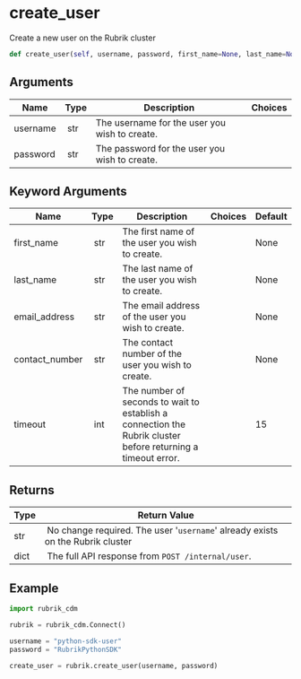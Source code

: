 # create_user

Create a new user on the Rubrik cluster

```py
def create_user(self, username, password, first_name=None, last_name=None, email_address=None, contact_number=None, timeout=15):
```

## Arguments

| Name        | Type | Description                                                                 | Choices |
|-------------|------|-----------------------------------------------------------------------------|---------|
| username  | str | The username for the user you wish to create. |  |
| password  | str | The password for the user you wish to create. |  |

## Keyword Arguments

| Name        | Type | Description                                                                 | Choices | Default |
|-------------|------|-----------------------------------------------------------------------------|---------|---------|
| first_name  | str | The first name of the user you wish to create.  |  | None |
| last_name  | str | The last name of the user you wish to create.  |  | None |
| email_address  | str | The email address of the user you wish to create.  |  | None |
| contact_number  | str | The contact number of the user you wish to create.  |  | None |
| timeout  | int | The number of seconds to wait to establish a connection the Rubrik cluster before returning a timeout error.  |  | 15 |

## Returns

| Type | Return Value                                                                                  |
|------|-----------------------------------------------------------------------------------------------|
| str | No change required. The user '`username`' already exists on the Rubrik cluster |
| dict | The full API response from `POST /internal/user`. |



## Example

```py
import rubrik_cdm

rubrik = rubrik_cdm.Connect()

username = "python-sdk-user"
password = "RubrikPythonSDK"

create_user = rubrik.create_user(username, password)

```
